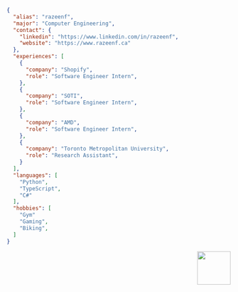 

```json
{
  "alias": "razeenf",
  "major": "Computer Engineering",
  "contact": {
    "linkedin": "https://www.linkedin.com/in/razeenf",
    "website": "https://www.razeenf.ca"
  },
  "experiences": [
    {
      "company": "Shopify",
      "role": "Software Engineer Intern",
    },
    {
      "company": "SOTI",
      "role": "Software Engineer Intern",
    },
    {
      "company": "AMD",
      "role": "Software Engineer Intern",
    },
    {
      "company": "Toronto Metropolitan University",
      "role": "Research Assistant",
    }
  ],
  "languages": [
    "Python",
    "TypeScript",
    "C#"
  ],
  "hobbies": [
    "Gym"
    "Gaming",
    "Biking",
  ]
}

```

<div align="right">
    <a href="https://cat-bounce.com" target="_blank">
        <img src="https://i.pinimg.com/originals/e8/d0/f1/e8d0f1794e2520ac2367c1d21c0966e9.gif" height="75" />
    </a>
</div>
